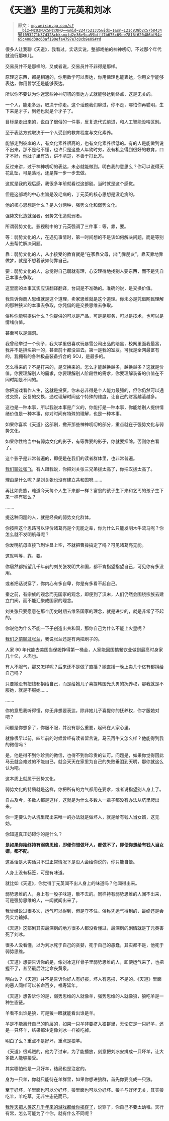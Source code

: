 # 《天道》里的丁元英和刘冰

> 原文：[`mp.weixin.qq.com/s?__biz=MzU3NDc5Nzc0NQ==&mid=2247521335&idx=1&sn=121c838b2c57b843490f093271b37d32&chksm=fd2e36e9ca59bfff7b675c69ee7816f620486bf94e65c408d38c63af190efa4797e7c8cb9e09#rd`](http://mp.weixin.qq.com/s?__biz=MzU3NDc5Nzc0NQ==&mid=2247521335&idx=1&sn=121c838b2c57b843490f093271b37d32&chksm=fd2e36e9ca59bfff7b675c69ee7816f620486bf94e65c408d38c63af190efa4797e7c8cb9e09#rd)

很多人让我聊《天道》，我看过。实话实说，整部戏拍的神神叨叨，不过那个年代就流行那味儿。

交易员并不是那样的，又或者说，交易员并不非得是那样。

原理这东西，都是相通的，你用数学可以表达，你用佛理也能表达，你用文学能够表达，你用哲学还是能够表达。

所以你不要认为你迷恋些神神叨叨的表达方式就能够达到终点，这是无关的。

一个人，能走多远，取决于你走。这个话题我们聊过，你不走，哪怕你再聪明，生下来是才子，到老也就是个才子了。

目标是走出来的，说白了很俗的一件事，反复迭代式前进，和人工智能没啥区别。

至于表达方式取决于一个人受到的教育程度与文化素养。

能够走到彼岸的人，有文化素养很高的，也有文化素养很低的。有的人是能做到说不出来，那不是他不懂，也许只是这些人年幼时穷，没有机会得到很好的教育，口才不好，他肚子里有货，讲不清楚，不善于打比方。

反过来讲，过于神神叨叨的表达，未必就能做到。明白我的意思么？你可以说得天花乱坠，可是落地，还是靠一步一步去做。

这就是我的观后感，我很多年前就看过这部剧。当时就是这个感觉。

但是这部戏的中心主旨是没毛病的，丁元英的核心思想是没毛病的。

他的核心思想是什么？是人分两种，强势文化和弱势文化。

强势文化造就强者，弱势文化造就弱者。

所谓弱势文化，影视剧中的丁元英强调了三件事：等，靠，要。

等：弱势文化的人，在遇见事情时，第一时间想的不是该如何解决问题，而是等别人去帮忙解决问题。

靠：弱势文化的人，从小接受的教育就是“在家靠父母，出门靠朋友”，靠天靠地靠做梦，就是不想着该如何靠自己。

要：弱势文化的人，总觉得自己弱就有理，心安理得地找别人要东西，而不是凭自己本事去争取。

这里面的本事其实应该翻译翻译，台词是不准确的。准确的说，是交换价值。

我告诉你商人思维就是这个道理，卖家思维就是这个道理。你未必是凭借网民理解的那种狭义的本事去争取，你凭借的是交换思维去争取。

俗称你能够提供什么？你提供的可以是产品，可是是服务，可以是技术，也可以是情绪价值。

甚至可以是漏洞。

我曾经举过一个例子，我大学里很喜欢玩暴雪公司出品的暗黑，校网里面我最富，我并不是排名第一的，甚至前十都没进去。第一是我的室友。可我是全网最富有的，我拥有的各种极品装备折合的 SOJ，是最多的。

怎么得来的？不是打来的，是交换来的。怎么才能越换越多，越换越多？这就是价值。你要理解别人的需求，你要理解别人阶段性的需求，你要理解装备的价值在不同时期是不同的。

你把游戏看作人生，这就是投资。你未必非得是个人能力最强的，但你仍然可以通过交换，反复的交换，通过理解时间这个特殊的维度，让自己的财富越滚越多。

这也是一种本事，所以我说本事是广义的，你能打是一种本事，你能给别人提供情绪价值是一种本事，你对时间有特殊的理解，也是一种本事。

如果你喜欢《天道》这部剧，撇开那些神神叨叨的部分，重点就在于强势文化与弱势文化。

如果你性格当中有弱势文化的影子，有等靠要的影子，你就要扣除。否则你白看了。

这个影子是非常普遍的，即便是在我们的读者群体里，也非常普遍。

[我们聊过张飞](http://mp.weixin.qq.com/s?__biz=MzU0MjYwNDU2Mw==&mid=2247508748&idx=1&sn=b38c02500670f5e669b78745a86286bc&chksm=fb1acf70cc6d46661b86fc854695abff0b52f09fd73c979955fef6de7466920d8208a905914c&scene=21#wechat_redirect)，有人跟我说，你把刘关张三兄弟拔太高了，你把汉拔太高了。

理由是什么呢？是刘关张也没有建立共和国呀.......

再比如贵族，难道今天每个人生下来都一样？富翁的孩子生下来和乞丐的孩子生下来一样有钱么？

.......

提这种问题的人，就是经典的弱势文化群体。

你按照这个思路可以评价诸葛亮是个无能之辈，你为什么只能发明木牛流马呢？你怎么就不发明航母呢？

你发明航母直接飞到许昌上空，不就把曹操搞定了吗？可见诸葛亮无能。

这就叫等，靠，要。

你居然都指望几千年前的刘关张发明共和国，都不肯指望指望自己，可见你有多没用。

或者把话说穿了，你内心有多自卑，你是有多看不起自己。

秦之前，有宗族的观念而无国家的观念，即便到了汉末，人们仍然会围绕宗族去建立门阀，而不能汇聚成国家的理念。

刘关张只要愿意在那个历史时期去维系国家的理念，就是进步的，就是非常了不起的。

你说他为什么不能一下子创造出共和国，那你自己为什么不能上火星呢？

[我们之前聊过张兰](http://mp.weixin.qq.com/s?__biz=MzU0MjYwNDU2Mw==&mid=2247508753&idx=1&sn=5dbb4fbe4d4f90bbbbdba0362818a33a&chksm=fb1acf6dcc6d467b3d5fa5c798de952f25988d09c0ed9715686b101a7f1747c6f640e6d793ca&scene=21#wechat_redirect)，我说张兰还是有两把刷子的。

人家 90 年代能去美国当保姆挣得第一桶金，人家能回国搞餐饮业做到最高时身家几十亿，人杰也。

有人不服气，那又怎样呢？后来还不是做了直播？她直播一晚上卖几个亿有都捐给自己吗？

只要她没有把钱都捐给自己，而是给她儿子喜提韩国光头男的抚养权，那我就是不服她，就是不服她......

.......

你的意思我听得懂，你无非想要表达，除非她儿子喜提你的抚养权，你才服她对吧？

问题是你想多了，你服不服，并没有那么重要，起码在人家心里。

就像很早以前，四年前的时候曾经有读者留言说，马云再牛又怎么样？他能得到我的微信吗？

是，他是得不到你珍贵的微信，也得不到你珍贵的认可。问题是，如果你觉得因此马云就会难过的不能自已，就会天天在家里为自己的失败垂泪到天明，那你就这么认为吧。

这本质上就属于弱势文化。

弱势文化的特质就是这样，你把所有的力气都用在要求，或者说指望别人身上了。

自古及今，多数人都是这样，这就是为什么多数人一辈子都没有办法从坑里爬出来。

你一定要认为从坑里爬出来唯一的办法就是做坏人，就是给有钱人当女婿，这无妨。

你知道真正妨碍你的是什么？

**是如果你始终持有弱势思维，即便你想做坏人，都做不了，即便你想给有钱人当女婿，都不配。**

这番话是大实话只不过正常情况下是没人会给你说的，你只能自悟。

人身上没有标签，可是有味道。

就比如《天道》，你觉得丁元英闻不出人身上的味道吗？他闻得出来。

弱势思维的人，身上有一股子味道，散不去的。同样持有弱势思维的人闻不出来，可是强势思维的人，一闻就闻出来了。

我曾经说过很多次，运气可以得到，但是守不住。俗称凭运气得到的，最终还是会凭实力输掉。

《天道》这部剧其实最深刻的地方很多人都没看懂过，最深刻的剧情就是丁元英害死了刘冰。

很多人没看懂，以为刘冰死于自己的贪婪，死于自己的愚蠢，其实都不是，他死于弱势思维。

《天道》想要告诉你的是，像刘冰这样骨子里弱势思维的人，即便运气来了，也把握不了，甚至最后注定命丧黄泉。

明白么？《天道》并不是告诉你好人有好报，坏人有恶报，不是的。《天道》里面的恶人同样可以长命百岁，福寿延年。

《天道》想告诉你的是，弱势思维的人就像羊，强势思维的人就像狼，狼吃羊是一种生态链。

羊看不出谁是狼，可是狼一眼就能看出谁是羊。

羊是不能离开自己的阶层的，如果一只羊非要挤入狼群里，无论它是一只好羊，还是一只坏羊，结果都注定像刘冰一样被吃掉。

明白了么？重点不是好坏，重点是狼羊。

《天道》很鸡贼的，他为了过审，为了能播放，刻意把刘冰安排成一只坏羊，让大多数人能够接受。

其实哪怕他是一只好羊，结局也是注定的。

身为一只羊，你就只能待在羊群里，如果你想进狼群，首先你要变成一只狼。

至于好坏，羊里面也可以分好坏，狼里面也可以分好坏。狼羊与好坏无关，其实狼吃羊，羊吃草，无非生态链而已。

[我昨天把人类这几千年来的游戏都给你揭穿了](http://mp.weixin.qq.com/s?__biz=MzU0MjYwNDU2Mw==&mid=2247509018&idx=1&sn=0d83fb99d74151bde5c943bbeed4b97f&chksm=fb1ac866cc6d41709ae08a93ea5f74fa7b9e1eb730bc00a34b18343a1e7ab7698b0aadb988e4&scene=21#wechat_redirect)，说穿了，你自己不要太幼稚。天行有常，怎么可能为了个你，就有什么不同呢？